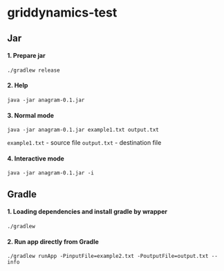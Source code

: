 # griddynamics-test

## Jar

#### 1. Prepare jar

```
./gradlew release
```

#### 2. Help

```
java -jar anagram-0.1.jar
```

#### 3. Normal mode

```
java -jar anagram-0.1.jar example1.txt output.txt
```

`example1.txt` - source file
`output.txt` - destination file

#### 4. Interactive mode

```
java -jar anagram-0.1.jar -i
```

## Gradle

#### 1. Loading dependencies and install gradle by wrapper

```
./gradlew
```

#### 2. Run app directly from Gradle

```
./gradlew runApp -PinputFile=example2.txt -PoutputFile=output.txt --info
```
